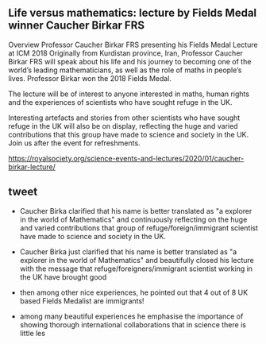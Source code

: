 Life versus mathematics: lecture by Fields Medal winner Caucher Birkar FRS
---

Overview
Professor Caucher Birkar FRS presenting his Fields Medal Lecture at ICM 2018
Originally from Kurdistan province, Iran, Professor Caucher Birkar FRS will speak about his life and his journey to becoming one of the world’s leading mathematicians, as well as the role of maths in people’s lives. Professor Birkar won the 2018 Fields Medal.

The lecture will be of interest to anyone interested in maths, human rights and the experiences of scientists who have sought refuge in the UK.

Interesting artefacts and stories from other scientists who have sought refuge in the UK will also be on display, reflecting the huge and varied contributions that this group have made to science and society in the UK. Join us after the event for refreshments.


https://royalsociety.org/science-events-and-lectures/2020/01/caucher-birkar-lecture/



## tweet

* Caucher Birka clarified that his name is better translated as "a explorer in the world of Mathematics" and continuously reflecting on the huge and varied contributions that group of refuge/foreign/immigrant scientist have made to science and society in the UK. 



* Caucher Birka just clarified that his name is better translated 
as "a explorer in the world of Mathematics" and beautifully closed 
his lecture with the message that refuge/foreigners/immigrant scientist
working in the UK have brought good 

* then among other 
nice experiences, he pointed out that 4 out of 8 UK based 
Fields Medalist are immigrants! 


* among many beautiful
experiences he emphasise the importance of showing thorough 
international collaborations that in science there is little les



